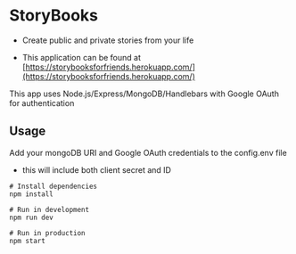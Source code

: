 # StoryBooks

- Create public and private stories from your life


- This application can be found at [https://storybooksforfriends.herokuapp.com/](https://storybooksforfriends.herokuapp.com/)

This app uses Node.js/Express/MongoDB/Handlebars with Google OAuth for authentication

## Usage

Add your mongoDB URI and Google OAuth credentials to the config.env file
- this will include both client secret and ID

```
# Install dependencies
npm install

# Run in development
npm run dev

# Run in production
npm start
```
